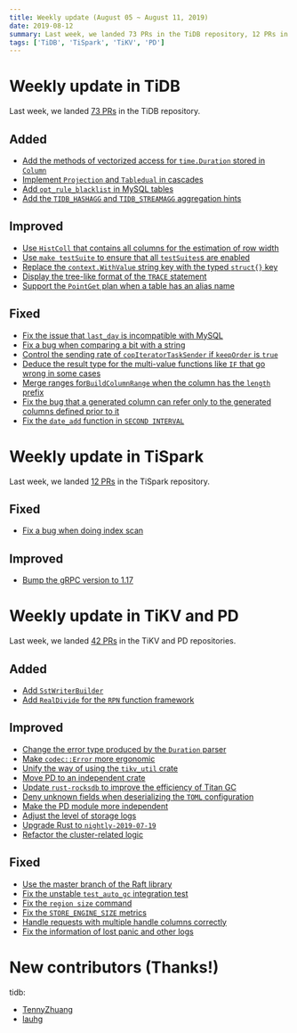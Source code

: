 ```yaml
---
title: Weekly update (August 05 ~ August 11, 2019)
date: 2019-08-12
summary: Last week, we landed 73 PRs in the TiDB repository, 12 PRs in the TiSpark repository, and 42 PRs in the TiKV and PD repositories.
tags: ['TiDB', 'TiSpark', 'TiKV', 'PD']
---
```


# Weekly update in TiDB

Last week, we landed [73 PRs](https://github.com/pingcap/tidb/pulls?utf8=%E2%9C%93&q=is%3Apr+is%3Amerged+merged%3A2019-08-05..2019-08-11+) in the TiDB repository.

## Added

- [Add the methods of vectorized access for `time.Duration` stored in `Column`](https://github.com/pingcap/tidb/pull/11677)
- [Implement `Projection` and `Tabledual` in cascades](https://github.com/pingcap/tidb/pull/11664)
- [Add `opt_rule_blacklist` in MySQL tables](https://github.com/pingcap/tidb/pull/11658)
- [Add the `TIDB_HASHAGG` and `TIDB_STREAMAGG` aggregation hints](https://github.com/pingcap/tidb/pull/11364)

## Improved

- [Use `HistColl` that contains all columns for the estimation of row width](https://github.com/pingcap/tidb/pull/11689)
- [Use `make testSuite` to ensure that all `testSuites`s are enabled](https://github.com/pingcap/tidb/pull/11687)
- [Replace the `context.WithValue` string key with the typed `struct{}` key](https://github.com/pingcap/tidb/pull/11675)
- [Display the tree-like format of the `TRACE` statement](https://github.com/pingcap/tidb/pull/11633)
- [Support the `PointGet` plan when a table has an alias name](https://github.com/pingcap/tidb/pull/11270)

## Fixed

- [Fix the issue that `last_day` is incompatible with MySQL](https://github.com/pingcap/tidb/pull/11704)
- [Fix a bug when comparing a bit with a string](https://github.com/pingcap/tidb/pull/11654)
- [Control the sending rate of `copIteratorTaskSender` if `keepOrder` is `true`](https://github.com/pingcap/tidb/pull/11578)
- [Deduce the result type for the multi-value functions like `IF` that go wrong in some cases](https://github.com/pingcap/tidb/pull/11605)
- [Merge ranges for`BuildColumnRange` when the column has the `length` prefix](https://github.com/pingcap/tidb/pull/11565)
- [Fix the bug that a generated column can refer only to the generated columns defined prior to it](https://github.com/pingcap/tidb/pull/11549)
- [Fix the `date_add` function in `SECOND INTERVAL`](https://github.com/pingcap/tidb/pull/11312)

# Weekly update in TiSpark

Last week, we landed [12 PRs](https://github.com/pingcap/tispark/pulls?utf8=%E2%9C%93&q=is%3Apr+is%3Amerged+merged%3A2019-08-05..2019-08-11+) in the TiSpark repository.

## Fixed

- [Fix a bug when doing index scan](https://github.com/pingcap/tispark/pull/995)

## Improved

- [Bump the gRPC version to 1.17](https://github.com/pingcap/tispark/pull/982)

# Weekly update in TiKV and PD

Last week, we landed [42 PRs](https://github.com/search?q=repo%3Atikv%2Ftikv+repo%3Apingcap%2Fpd+is%3Apr+is%3Amerged+merged%3A2019-08-05..2019-08-11&type=Issues) in the TiKV and PD repositories.

## Added

- [Add `SstWriterBuilder`](https://github.com/tikv/tikv/pull/5211)
- [Add `RealDivide` for the `RPN` function framework](https://github.com/tikv/tikv/pull/5182)

## Improved

- [Change the error type produced by the `Duration` parser](https://github.com/tikv/tikv/pull/5219)
- [Make `codec::Error` more ergonomic](https://github.com/tikv/tikv/pull/5216)
- [Unify the way of using the `tikv_util` crate](https://github.com/tikv/tikv/pull/5214)
- [Move PD to an independent crate](https://github.com/tikv/tikv/pull/5210)
- [Update `rust-rocksdb` to improve the efficiency of Titan GC](https://github.com/tikv/tikv/pull/5196)
- [Deny unknown fields when deserializing the `TOML` configuration](https://github.com/tikv/tikv/pull/5190)
- [Make the PD module more independent](https://github.com/tikv/tikv/pull/5189)
- [Adjust the level of storage logs](https://github.com/tikv/tikv/pull/5184)
- [Upgrade Rust to `nightly-2019-07-19`](https://github.com/tikv/tikv/pull/5137)
- [Refactor the cluster-related logic](https://github.com/pingcap/pd/pull/1654)

## Fixed

- [Use the master branch of the Raft library](https://github.com/tikv/tikv/pull/5228)
- [Fix the unstable `test_auto_gc` integration test](https://github.com/tikv/tikv/pull/5212)
- [Fix the `region size` command](https://github.com/tikv/tikv/pull/5194)
- [Fix the `STORE_ENGINE_SIZE` metrics](https://github.com/tikv/tikv/pull/5187)
- [Handle requests with multiple handle columns correctly](https://github.com/tikv/tikv/pull/5180)
- [Fix the information of lost panic and other logs](https://github.com/tikv/tikv/pull/5174)

# New contributors (Thanks!)

tidb:

- [TennyZhuang](https://github.com/TennyZhuang)
- [lauhg](https://github.com/lauhg)
